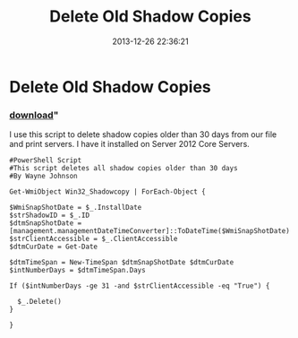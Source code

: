 ﻿---
pid:            4741
parent:         0
children:       
poster:         Wayne Johnson
title:          Delete Old Shadow Copies
date:           2013-12-26 22:36:21
format:         posh
---

# Delete Old Shadow Copies

### [download](4741.ps1)"

I use this script to delete shadow copies older than 30 days from our file and print servers.  I have it installed on Server 2012 Core Servers.  

```posh
#PowerShell Script 
#This script deletes all shadow copies older than 30 days
#By Wayne Johnson

Get-WmiObject Win32_Shadowcopy | ForEach-Object {

$WmiSnapShotDate = $_.InstallDate
$strShadowID = $_.ID
$dtmSnapShotDate = [management.managementDateTimeConverter]::ToDateTime($WmiSnapShotDate) 
$strClientAccessible = $_.ClientAccessible
$dtmCurDate = Get-Date

$dtmTimeSpan = New-TimeSpan $dtmSnapShotDate $dtmCurDate 
$intNumberDays = $dtmTimeSpan.Days

If ($intNumberDays -ge 31 -and $strClientAccessible -eq "True") {
  
  $_.Delete()
}

}
```
